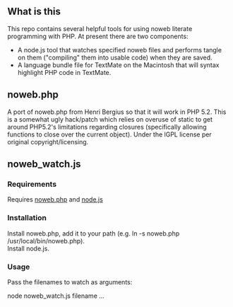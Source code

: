 ## What is this

This repo contains several helpful tools for using noweb literate programming with PHP.  At present there are two components:

* A node.js tool that watches specified noweb files and performs tangle on them ("compiling" them into usable code) when they are saved.
* A language bundle file for TextMate on the Macintosh that will syntax highlight PHP code in TextMate.

## noweb.php

A port of noweb.php from Henri Bergius so that it will work in PHP 5.2.  This is a somewhat ugly hack/patch which relies on overuse of static to get around PHP5.2's limitations regarding closures (specifically allowing functions to close over the current object).  Under the lGPL license per original copyright/licensing.    

## noweb_watch.js

### Requirements

Requires [noweb.php](https://github.com/bergie/noweb.php)
and [node.js](nodejs.org)

### Installation

Install noweb.php, add it to your path (e.g. ln -s noweb.php /usr/local/bin/noweb.php).  
Install node.js.

### Usage

Pass the filenames to watch as arguments:

node noweb_watch.js filename ...



